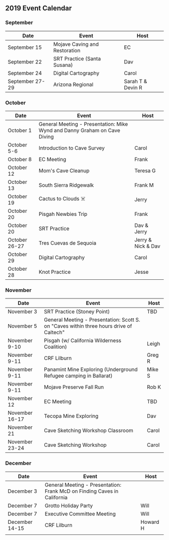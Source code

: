 ## 2019 Event Calendar
### September
| Date | Event | Host |
| --- | --- | --- |
| September 15 | Mojave Caving and Restoration | EC |
| September 22 | SRT Practice (Santa Susana) | Dav |
| September 24 | Digital Cartography | Carol |
| September 27-29 | Arizona Regional | Sarah T & Devin R |

### October
| Date | Event | Host |
| --- | --- | --- |
| October 1 | General Meeting - Presentation: Mike Wynd and Danny Graham on Cave Diving | |
| October 5-6 | Introduction to Cave Survey | Carol |
| October 8 | EC Meeting | Frank |
| October 12 | Mom's Cave Cleanup | Teresa G |
| October 13 | South Sierra Ridgewalk | Frank M |
| October 19 | Cactus to Clouds ☠️ | Jerry |
| October 20 | Pisgah Newbies Trip | Frank |
| October 20 | SRT Practice | Dav & Jerry |
| October 26-27 | Tres Cuevas de Sequoia | Jerry & Nick & Dav |
| October 29 | Digital Cartography | Carol |
| October 28 | Knot Practice | Jesse |

### November
| Date | Event | Host |
| --- | --- | --- |
| November 3 | SRT Practice (Stoney Point) | TBD |
| November 5 | General Meeting - Presentation: Scott S. on "Caves within three hours drive of Caltech" | |
| November 9-10 | Pisgah (w/ California Wilderness Coalition) | Leigh  |
| November 9-11 | CRF Lilburn | Greg R |
| November 9-11 | Panamint Mine Exploring  (Underground Refugee camping in Ballarat) | Mike S |
| November 9-11 | Mojave Preserve Fall Run | Rob K |
| November 12 | EC Meeting | TBD |
| November 16-17 | Tecopa Mine Exploring | Dav |
| November 21 | Cave Sketching Workshop Classroom | Carol |
| November 23-24 | Cave Sketching Workshop | Carol |

### December
| Date | Event | Host |
| --- | --- | --- |
| December 3 | General Meeting - Presentation: Frank McD on Finding Caves in California  | |
| December 7 | Grotto Holiday Party | Will |
| December 7 | Executive Committee Meeting | Will |
| December 14-15 | CRF Lilburn | Howard H |
| | | |

